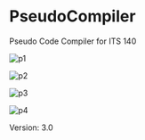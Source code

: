 # PseudoCompiler
Pseudo Code Compiler for ITS 140

![p1](http://i.imgur.com/9LVY5zC.png)

![p2](http://f.worldscolli.de/vn4h5.png)

![p3](http://f.worldscolli.de/p2xmb.png)

![p4](http://f.worldscolli.de/4mz4k.png)

Version: 3.0